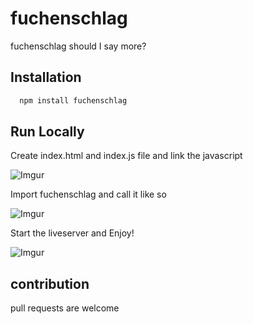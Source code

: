 
# fuchenschlag

fuchenschlag should I say more?

## Installation

```bash
  npm install fuchenschlag
```
    
## Run Locally

Create index.html and index.js file and link the javascript

![Imgur](https://i.imgur.com/Gk9bRpd.png)

Import fuchenschlag and call it like so

![Imgur](https://i.imgur.com/Z2OWTNV.png)

Start the liveserver and Enjoy!

![Imgur](https://i.imgur.com/M8Z9yyP.png)

## contribution

pull requests are welcome